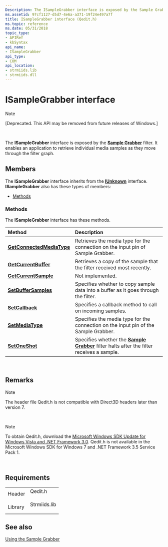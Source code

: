 ```yaml
---
Description: The ISampleGrabber interface is exposed by the Sample Grabber filter. It enables an application to retrieve individual media samples as they move through the filter graph.
ms.assetid: 97cf1127-d5d7-4e6a-a371-19f24e497a7f
title: ISampleGrabber interface (Qedit.h)
ms.topic: reference
ms.date: 05/31/2018
topic_type: 
- APIRef
- kbSyntax
api_name: 
- ISampleGrabber
api_type: 
- COM
api_location: 
- strmiids.lib
- strmiids.dll
---
```


# ISampleGrabber interface

> [!Note]  
> \[Deprecated. This API may be removed from future releases of Windows.\]

 

The **ISampleGrabber** interface is exposed by the [**Sample Grabber**](sample-grabber-filter.md) filter. It enables an application to retrieve individual media samples as they move through the filter graph.

## Members

The **ISampleGrabber** interface inherits from the [**IUnknown**](https://msdn.microsoft.com/en-us/library/ms680509(v=VS.85).aspx) interface. **ISampleGrabber** also has these types of members:

-   [Methods](#methods)

### Methods

The **ISampleGrabber** interface has these methods.



| Method                                                                | Description                                                                                                                       |
|:----------------------------------------------------------------------|:----------------------------------------------------------------------------------------------------------------------------------|
| [**GetConnectedMediaType**](isamplegrabber-getconnectedmediatype.md) | Retrieves the media type for the connection on the input pin of Sample Grabber.<br/>                                        |
| [**GetCurrentBuffer**](isamplegrabber-getcurrentbuffer.md)           | Retrieves a copy of the sample that the filter received most recently.<br/>                                                 |
| [**GetCurrentSample**](isamplegrabber-getcurrentsample.md)           | Not implemented.<br/>                                                                                                       |
| [**SetBufferSamples**](isamplegrabber-setbuffersamples.md)           | Specifies whether to copy sample data into a buffer as it goes through the filter.<br/>                                     |
| [**SetCallback**](isamplegrabber-setcallback.md)                     | Specifies a callback method to call on incoming samples.<br/>                                                               |
| [**SetMediaType**](isamplegrabber-setmediatype.md)                   | Specifies the media type for the connection on the input pin of the Sample Grabber.<br/>                                    |
| [**SetOneShot**](isamplegrabber-setoneshot.md)                       | Specifies whether the [**Sample Grabber**](sample-grabber-filter.md) filter halts after the filter receives a sample.<br/> |



 

## Remarks

> [!Note]  
> The header file Qedit.h is not compatible with Direct3D headers later than version 7.

 

> [!Note]  
> To obtain Qedit.h, download the [Microsoft Windows SDK Update for Windows Vista and .NET Framework 3.0](https://go.microsoft.com/fwlink/p/?linkid=129787). Qedit.h is not available in the Microsoft Windows SDK for Windows 7 and .NET Framework 3.5 Service Pack 1.

 

## Requirements



|                    |                                                                                         |
|--------------------|-----------------------------------------------------------------------------------------|
| Header<br/>  | <dl> <dt>Qedit.h</dt> </dl>      |
| Library<br/> | <dl> <dt>Strmiids.lib</dt> </dl> |



## See also

<dl> <dt>

[Using the Sample Grabber](using-the-sample-grabber.md)
</dt> </dl>

 

 




